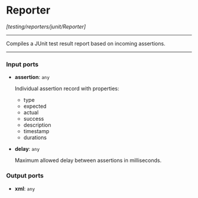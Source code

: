 # Reporter

_[testing/reporters/junit/Reporter]_

---

Compiles a JUnit test result report based on incoming assertions.  

---

### Input ports

* __assertion__: ` any `

    Individual assertion record with properties:
    * type
    * expected
    * actual
    * success
    * description
    * timestamp
    * durations


* __delay__: ` any `

    Maximum allowed delay between assertions in milliseconds.

### Output ports

* __xml__: ` any `

